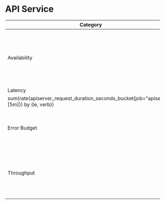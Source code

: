 # API Service

| Category     | SLI | SLO                                                                                                         |
|--------------|-----|-------------------------------------------------------------------------------------------------------------|
| Availability | sum (rate(apiserver_request_total{job="apiserver",code!~"5.."}[5m]))/sum (rate(apiserver_request_total{job="apiserver"}[5m]))    | 99% of requests resulting in a successful response over the last 5 minutes                                  |
| Latency      | histogram_quantile(0.90,
sum(rate(apiserver_request_duration_seconds_bucket{job="apiserver"}[5m])) by (le, verb)) | 90% of requests below 100ms over the last 5 minutes                                                         |
| Error Budget | 1 - ((1 - (sum(increase(apiserver_request_total{job="apiserver", code="200"}[7d])) by (verb)) / sum(increase(apiserver_request_total{job="apiserver"}[7d])) by (verb)) / (1 - .80)) | Error budget no higher than 20% over the last 7 days  |
| Throughput   | sum(rate(apiserver_request_total{job="apiserver",code=~"2.."}[5m])) | 5 requests per second (rps) indicates the application is functioning                                        |
